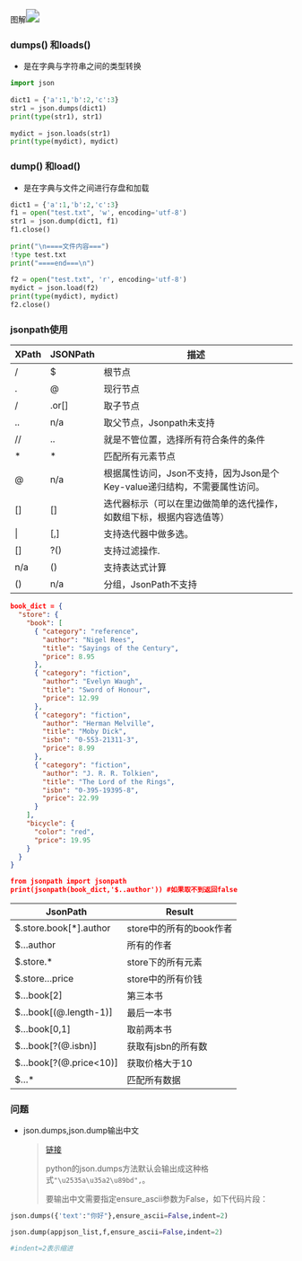 图解<img src="H:\图片\dump,dumps,load,loads.png" style="zoom:150%;" />

### dumps() 和loads()

+ 是在字典与字符串之间的类型转换

```python
import json
 
dict1 = {'a':1,'b':2,'c':3}
str1 = json.dumps(dict1)
print(type(str1), str1)
 
mydict = json.loads(str1)
print(type(mydict), mydict)
```

### dump() 和load()

+ 是在字典与文件之间进行存盘和加载

```python
dict1 = {'a':1,'b':2,'c':3}
f1 = open("test.txt", 'w', encoding='utf-8')
str1 = json.dump(dict1, f1)
f1.close()
 
print("\n====文件内容===")
!type test.txt
print("====end===\n")
 
f2 = open("test.txt", 'r', encoding='utf-8')
mydict = json.load(f2)
print(type(mydict), mydict)
f2.close()
```

### **jsonpath使用**

| XPath | JSONPath | 描述                                                         |
| ----- | -------- | ------------------------------------------------------------ |
| /     | $        | 根节点                                                       |
| .     | @        | 现行节点                                                     |
| /     | .or[]    | 取子节点                                                     |
| ..    | n/a      | 取父节点，Jsonpath未支持                                     |
| //    | ..       | 就是不管位置，选择所有符合条件的条件                         |
| *     | *        | 匹配所有元素节点                                             |
| @     | n/a      | 根据属性访问，Json不支持，因为Json是个Key-value递归结构，不需要属性访问。 |
| []    | []       | 迭代器标示（可以在里边做简单的迭代操作，如数组下标，根据内容选值等） |
| \|    | [,]      | 支持迭代器中做多选。                                         |
| []    | ?()      | 支持过滤操作.                                                |
| n/a   | ()       | 支持表达式计算                                               |
| ()    | n/a      | 分组，JsonPath不支持                                         |

```json
book_dict = { 
  "store": {
    "book": [ 
      { "category": "reference",
        "author": "Nigel Rees",
        "title": "Sayings of the Century",
        "price": 8.95
      },
      { "category": "fiction",
        "author": "Evelyn Waugh",
        "title": "Sword of Honour",
        "price": 12.99
      },
      { "category": "fiction",
        "author": "Herman Melville",
        "title": "Moby Dick",
        "isbn": "0-553-21311-3",
        "price": 8.99
      },
      { "category": "fiction",
        "author": "J. R. R. Tolkien",
        "title": "The Lord of the Rings",
        "isbn": "0-395-19395-8",
        "price": 22.99
      }
    ],
    "bicycle": {
      "color": "red",
      "price": 19.95
    }
  }
}

from jsonpath import jsonpath
print(jsonpath(book_dict,'$..author')) #如果取不到返回false

```

| JsonPath               | Result                  |
| ---------------------- | ----------------------- |
| $.store.book[*].author | store中的所有的book作者 |
| $…author               | 所有的作者              |
| $.store.*              | store下的所有元素       |
| $.store…price          | store中的所有价钱       |
| $…book[2]              | 第三本书                |
| $…book[(@.length-1)]   | 最后一本书              |
| $…book[0,1]            | 取前两本书              |
| $…book[?(@.isbn)]      | 获取有jsbn的所有数      |
| $…book[?(@.price<10)]  | 获取价格大于10          |
| $…*                    | 匹配所有数据            |



### **问题**

+ json.dumps,json.dump输出中文

  > [链接](https://blog.csdn.net/seapeak007/article/details/71081904)
  >
  > python的json.dumps方法默认会输出成这种格式`"\u2535a\u35a2\u89bd",`。
  >
  > 要输出中文需要指定ensure_ascii参数为False，如下代码片段：

```python
json.dumps({'text':"你好"},ensure_ascii=False,indent=2)

json.dump(appjson_list,f,ensure_ascii=False,indent=2)

#indent=2表示缩进
```



